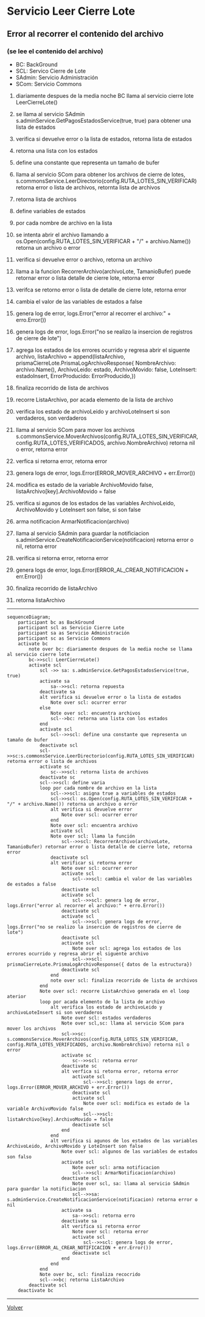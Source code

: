 # Servicio Leer Cierre Lote

## Error al recorrer el contenido del archivo

### (se lee el contenido del archivo)

- BC: BackGround
- SCL: Servico Cierre de Lote
- SAdmin: Servicio Administración
- SCom: Servicio Commons
1. diariamente despues de la media noche BC llama al servicio cierre lote LeerCierreLote()
2. se llama al servicio SAdmin  s.adminService.GetPagosEstadosService(true, true) para obtener una lista de estados
3. verifica si devuelve error o la lista de estados, retorna lista de estados 
4. retorna una lista con los estados
5. define una constante que representa un tamaño de bufer
6. llama al servicio SCom para obtener los archivos de cierre de lotes, s.commonsService.LeerDirectorio(config.RUTA_LOTES_SIN_VERIFICAR) retorna error o lista de archivos, retornta lista de archivos
7. retorna lista de archivos
8. define variables de estados
9. por cada nombre de archivo en la lista
10. se intenta abrir el archivo llamando a os.Open(config.RUTA_LOTES_SIN_VERIFICAR + "/" + archivo.Name()) retorna un archivo o error
11. verifica si devuelve error o archivo, retorna un archivo
12. llama a la funcion RecorrerArchivo(archivoLote, TamanioBufer) puede retornar error o lista detalle de cierre lote, retorna error
13. verifca se retorno error o lista de detalle de cierre lote, retorna error
14. cambia el valor de las variables de estados a false
15. genera log de error, logs.Error("error al recorrer el archivo:" + erro.Error())
16. genera logs de error, logs.Error("no se realizo la insercion de registros de cierre de lote")
17. agrega los estados de los errores ocurrido y regresa abrir el siguente archivo, listaArchivo = append(listaArchivo, prismaCierreLote.PrismaLogArchivoResponse{ NombreArchivo: archivo.Name(), ArchivoLeido: estado, ArchivoMovido: false, LoteInsert: estadoInsert, ErrorProducido: ErrorProducido,})
18. finaliza recorrido de lista de archivos
19. recorre ListaArchivo, por acada elemento de la lista de archivo
20. verifica los estado de archivoLeido y archivoLoteInsert si son verdaderos, son verdaderos

21. llama al servicio SCom para mover los archivos s.commonsService.MoverArchivos(config.RUTA_LOTES_SIN_VERIFICAR, config.RUTA_LOTES_VERIFICADOS, archivo.NombreArchivo) retorna nil o error, retorna error
22. verfica si retorna error, retorna error
23. genera logs de error, logs.Error(ERROR_MOVER_ARCHIVO + err.Error())
24. modifica es estado de la variable ArchivoMovido false, listaArchivo[key].ArchivoMovido = false
25. verifica si agunos de los estados de las variables ArchivoLeido, ArchivoMovido y LoteInsert son false, si son false
26. arma notificacion  ArmarNotificacion(archivo)
27. llama al servicio SAdmin para guardar la notificiacion s.adminService.CreateNotificacionService(notificacion) retorna error o nil, retorna error
28. verifica si retorna error, retorna error
29. genera logs de error, logs.Error(ERROR_AL_CREAR_NOTIFICACION + err.Error())
30. finaliza recorrido de listaArchivo
31. retorna listaArchivo

***
```mermaid
sequenceDiagram;
    participant bc as BackGround
    participant scl as Servicio Cierre Lote
    participant sa as Servicio Administración
    participant sc as Servicio Commons
    activate bc
        note over bc: diariamente despues de la media noche se llama al servicio cierre lote
        bc->>scl: LeerCierreLote()
        activate scl
            scl ->> sa: s.adminService.GetPagosEstadosService(true, true)
            activate sa
                sa-->>scl: retorna repuesta
            deactivate sa
            alt verifica si devuelve error o la lista de estados
                Note over scl: ocurrer error
            else
                Note over scl: encuentra archivos
                scl-->bc: retorna una lista con los estados
            end
            activate scl
                scl-->>scl: define una constante que representa un tamaño de bufer
            deactivate scl
            scl->>sc:s.commonsService.LeerDirectorio(config.RUTA_LOTES_SIN_VERIFICAR) retorna error o lista de archivos
            activate sc
                sc-->>scl: retorna lista de archivos
            deactivate sc
            scl-->>scl: define varia
            loop por cada nombre de archivo en la lista
                scl-->>scl: asigna true a variables de estados
                scl->>scl: os.Open(config.RUTA_LOTES_SIN_VERIFICAR + "/" + archivo.Name()) retorna un archivo o error
                alt verifica si devuelve error
                    Note over scl: ocurrer error
                end
                Note over scl: encuentra archivo
                activate scl
                Note over scl: llama la función
                    scl-->>scl: RecorrerArchivo(archivoLote, TamanioBufer) retornar error o lista detalle de cierre lote, retorna error
                deactivate scl
                alt verificar si retorna error
                    Note over scl: ocurrer error 
                    activate scl
                        scl-->>scl: cambia el valor de las variables de estados a false
                    deactivate scl
                    activate scl
                        scl-->>scl: genera log de error, logs.Error("error al recorrer el archivo:" + erro.Error())
                    deactivate scl
                    activate scl
                        scl-->>scl: genera logs de error, logs.Error("no se realizo la insercion de registros de cierre de lote")
                    deactivate scl
                    activate scl
                        Note over scl: agrega los estados de los errores ocurrido y regresa abrir el siguente archivo
                        scl-->>scl: prismaCierreLote.PrismaLogArchivoResponse({ datos de la estructura})
                    deactivate scl                   
                end
                note over scl: finaliza recorrido de lista de archivos
            end
            Note over scl: recorre ListaArchivo generada en el loop aterior
            loop por acada elemento de la lista de archivo
                alt verifica los estado de archivoLeido y archivoLoteInsert si son verdaderos
                    Note over scl: estados verdaderos
                    Note over scl,sc: llama al servicio SCom para mover los archivos
                    scl->>sc:  s.commonsService.MoverArchivos(config.RUTA_LOTES_SIN_VERIFICAR, config.RUTA_LOTES_VERIFICADOS, archivo.NombreArchivo) retorna nil o error
                    activate sc
                        sc-->>scl: retorna error
                    deactivate sc
                    alt verfica si retorna error, retorna error
                        activate scl
                            scl-->>scl: genera logs de error, logs.Error(ERROR_MOVER_ARCHIVO + err.Error())
                        deactivate scl
                        activate scl
                            Note over scl: modifica es estado de la variable ArchivoMovido false
                            scl-->>scl: listaArchivo[key].ArchivoMovido = false
                        deactivate scl                        
                    end
                end
                alt verifica si agunos de los estados de las variables ArchivoLeido, ArchivoMovido y LoteInsert son false
                    Note over scl: algunos de las variables de estados son falso
                    activate scl
                        Note over scl: arma notificacion  
                        scl-->>scl: ArmarNotificacion(archivo)
                    deactivate scl
                        Note over scl, sa: llama al servicio SAdmin para guardar la notificiacion  
                        scl-->>sa: s.adminService.CreateNotificacionService(notificacion) retorna error o nil 
                    activate sa
                        sa-->>scl: retorna erro
                    deactivate sa
                    alt verifica si retorna error
                        Note over scl: retorna error
                        activate scl
                            scl-->>scl: genera logs de error, logs.Error(ERROR_AL_CREAR_NOTIFICACION + err.Error())
                        deactivate scl
                    end
                end 
            end
            Note over bc, scl: finaliza recocrido
            scl-->>bc: retorna ListaArchivo
        deactivate scl
    deactivate bc
```
***
[Volver][URL-Volver]

[URL-Volver]: https://github.com/Corrientes-Telecomunicaciones/api_go_pasarela/blob/development/document/prisma/cierreloteprisma/01-servicio_leer_cierre_lote_prisma.md



<!-- 24. verifica se retorna nil, retrona nil
25. modifica es estado de la variable ArchivoMovido true, listaArchivo[key].ArchivoMovido = true
26. llama al servicio SCom para borrar el archivo s.commonsService.BorrarArchivo(config.RUTA_LOTES_SIN_VERIFICAR, archivo.NombreArchivo) retorna nil o error, si retorna error
27. verifica si retorna error, retorna error
28. genera logs de error, logs.Error(err1.Error())
29. verifica si los estados de las variables ArchivoLeido, ArchivoMovido y LoteInsert son false, si son false
30. arma notificacion  ArmarNotificacion(archivo)
31. llama al servicio SAdmin para guardar la notificiacion s.adminService.CreateNotificacionService(notificacion) retorna error o nil, retorna error
32. verifica si retorna error, retorna error
33. genera logs de error, logs.Error(ERROR_AL_CREAR_NOTIFICACION + err.Error())
24. finaliza recorrido de listaArchivo
35. retorna listaArchivo -->
